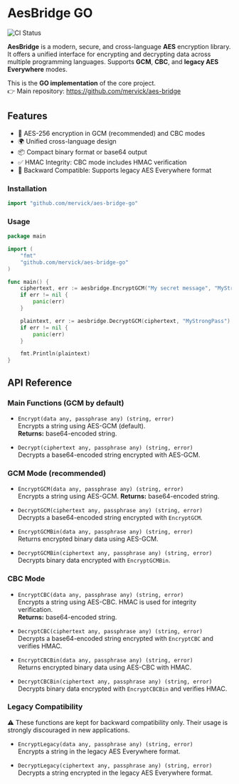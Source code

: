 # AesBridge GO

![CI Status](https://github.com/mervick/aes-bridge-go/actions/workflows/go-tests.yml/badge.svg)


**AesBridge** is a modern, secure, and cross-language **AES** encryption library. It offers a unified interface for encrypting and decrypting data across multiple programming languages. Supports **GCM**, **CBC**, and **legacy AES Everywhere** modes.


This is the **GO implementation** of the core project.  
👉 Main repository: https://github.com/mervick/aes-bridge

## Features

- 🔐 AES-256 encryption in GCM (recommended) and CBC modes
- 🌍 Unified cross-language design
- 📦 Compact binary format or base64 output
- ✅ HMAC Integrity: CBC mode includes HMAC verification
- 🔄 Backward Compatible: Supports legacy AES Everywhere format


### Installation

```go
import "github.com/mervick/aes-bridge-go"
```

### Usage

```go
package main

import (
	"fmt"
	"github.com/mervick/aes-bridge-go"
)

func main() {
	ciphertext, err := aesbridge.EncryptGCM("My secret message", "MyStrongPass")
	if err != nil {
		panic(err)
	}

	plaintext, err := aesbridge.DecryptGCM(ciphertext, "MyStrongPass")
	if err != nil {
		panic(err)
	}

	fmt.Println(plaintext)
}
```


## API Reference

### Main Functions (GCM by default)

- `Encrypt(data any, passphrase any) (string, error)`  
  Encrypts a string using AES-GCM (default).  
  **Returns:** base64-encoded string.
  
- `Decrypt(ciphertext any, passphrase any) (string, error)`  
  Decrypts a base64-encoded string encrypted with AES-GCM.

### GCM Mode (recommended)

- `EncryptGCM(data any, passphrase any) (string, error)`  
  Encrypts a string using AES-GCM.
  **Returns:** base64-encoded string.

- `DecryptGCM(ciphertext any, passphrase any) (string, error)`  
  Decrypts a base64-encoded string encrypted with `EncryptGCM`.

- `EncryptGCMBin(data any, passphrase any) (string, error)`  
  Returns encrypted binary data using AES-GCM.

- `DecryptGCMBin(ciphertext any, passphrase any) (string, error)`  
  Decrypts binary data encrypted with `EncryptGCMBin`.

### CBC Mode

- `EncryptCBC(data any, passphrase any) (string, error)`  
  Encrypts a string using AES-CBC. 
  HMAC is used for integrity verification.  
  **Returns:** base64-encoded string.  

- `DecryptCBC(ciphertext any, passphrase any) (string, error)`  
  Decrypts a base64-encoded string encrypted with `EncryptCBC` and verifies HMAC.

- `EncryptCBCBin(data any, passphrase any) (string, error)`  
  Returns encrypted binary data using AES-CBC with HMAC.

- `DecryptCBCBin(ciphertext any, passphrase any) (string, error)`  
  Decrypts binary data encrypted with `EncryptCBCBin` and verifies HMAC.

### Legacy Compatibility

⚠️ These functions are kept for backward compatibility only.
Their usage is strongly discouraged in new applications.

- `EncryptLegacy(data any, passphrase any) (string, error)`  
  Encrypts a string in the legacy AES Everywhere format.  

- `DecryptLegacy(ciphertext any, passphrase any) (string, error)`  
  Decrypts a string encrypted in the legacy AES Everywhere format.
